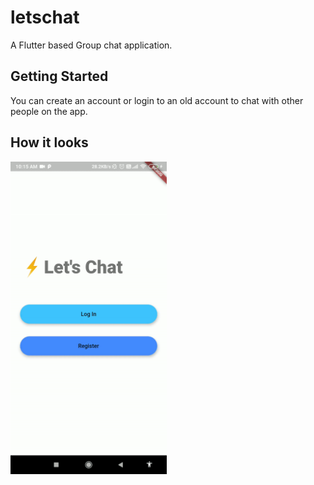 # letschat

A Flutter based Group chat application.

## Getting Started

You can create an account or login to an old account to chat with other people on the app.

## How it looks


<img src="https://raw.githubusercontent.com/AadityaSingh360/Let-s-Chat/master/Let's-chat.gif" width="250" height="500"/>
